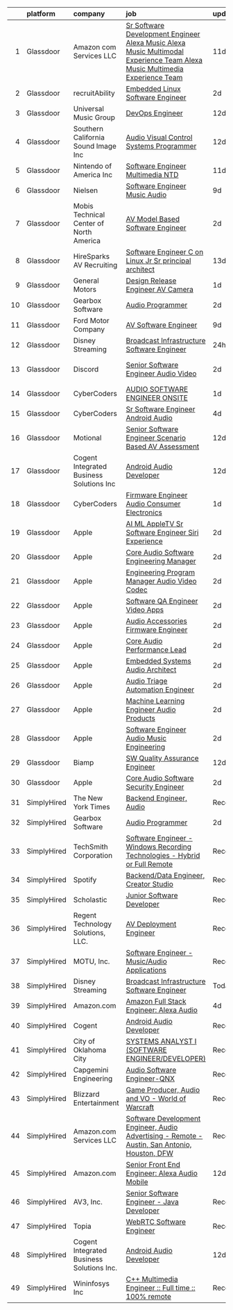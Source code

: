 

|    | platform    | company                                   | job                                                                                                                                                                                                                                                                                                                                                                                                                                                                                                                                                                                                                                                                                                                                                                                                                                                                                                                                                                                                                                                                                                                                                                                                                                                                                                                                                                                                         | update_time   | location             |
|---:|:------------|:------------------------------------------|:------------------------------------------------------------------------------------------------------------------------------------------------------------------------------------------------------------------------------------------------------------------------------------------------------------------------------------------------------------------------------------------------------------------------------------------------------------------------------------------------------------------------------------------------------------------------------------------------------------------------------------------------------------------------------------------------------------------------------------------------------------------------------------------------------------------------------------------------------------------------------------------------------------------------------------------------------------------------------------------------------------------------------------------------------------------------------------------------------------------------------------------------------------------------------------------------------------------------------------------------------------------------------------------------------------------------------------------------------------------------------------------------------------|:--------------|:---------------------|
|  1 | Glassdoor   | Amazon com Services LLC                   | [Sr  Software Development Engineer   Alexa Music  Alexa Music Multimodal Experience Team  Alexa Music Multimedia Experience Team](https://www.glassdoor.com/partner/jobListing.htm?pos=128&ao=1136043&s=58&guid=0000018137c8fb9e9f4721081eaa1f4f&src=GD_JOB_AD&t=SR&vt=w&cs=1_0b92025a&cb=1654498327797&jobListingId=1007891562646&jrtk=3-0-1g4rshuu9q03j801-1g4rshuuojor5800-f8faa9ff2556f642-)                                                                                                                                                                                                                                                                                                                                                                                                                                                                                                                                                                                                                                                                                                                                                                                                                                                                                                                                                                                                            | 11d           | Remote               |
|  2 | Glassdoor   | recruitAbility                            | [Embedded Linux Software Engineer](https://www.glassdoor.com/partner/jobListing.htm?pos=103&ao=1110586&s=58&guid=0000018137c8fb9e9f4721081eaa1f4f&src=GD_JOB_AD&t=SR&vt=w&ea=1&cs=1_20bb7eff&cb=1654498327794&jobListingId=1007916529548&cpc=39BF0EDDD7C951CC&jrtk=3-0-1g4rshuu9q03j801-1g4rshuuojor5800-f766af3560042562--6NYlbfkN0CGG9KWCDlpnNsyBDyIiP_Q0811kl3MMa1wmNp0I1WtkTaTZU1gJWaiKEGe9oYuZ3C3Uli0eGVzIf97cOhYs8Y09ghWPb7p40ldzA4IJFnyJtRsRShUAiQdeyXf2fqY5DR9-BRSZgwnSLPzOLhDcjUlHHjeejJHsyyz16kMZMx9sEz-kCkME7ep0JyyQwmRF76SC02Nj4EmmyRl30YnFxU0czqYzAOyfJns-ddJCIgsjHwZ_0C-7KPzEMbcmdxOk0A322ykTh9G9BgThnKLvRoFzU-Sr05Nj7WrSGon53ZT0UNDBXxW1Ly7G19CnImKkgTqmchWLl0pbd8WWjYprqsn61tFdLZCNyWVj_jBLxxX6jbl2JHcujvVqRsC3mTEq_iGjIB-2ew9icbZGp1-E_sVVcNDg2F3g-PIT-mYJ7Jh3AWt4ds-Mm4V60hqyckctXXTQ1W0JQOtrgfxwzaUf2P1EYGkk3xbN1ak5Br3Fyoo4SxPzImHJdp5NH-twYRgP5C9NuROgbXHIVQbqQDdcQdT)                                                                                                                                                                                                                                                                                                                                                                                                                                                                                                                 | 2d            | Anaheim, CA          |
|  3 | Glassdoor   | Universal Music Group                     | [DevOps Engineer](https://www.glassdoor.com/partner/jobListing.htm?pos=124&ao=1136043&s=58&guid=0000018137c8fb9e9f4721081eaa1f4f&src=GD_JOB_AD&t=SR&vt=w&cs=1_81f8f15b&cb=1654498327797&jobListingId=1007889553789&jrtk=3-0-1g4rshuu9q03j801-1g4rshuuojor5800-9067e2f1200c9cae-)                                                                                                                                                                                                                                                                                                                                                                                                                                                                                                                                                                                                                                                                                                                                                                                                                                                                                                                                                                                                                                                                                                                            | 12d           | Remote               |
|  4 | Glassdoor   | Southern California Sound Image  Inc      | [Audio Visual Control Systems Programmer](https://www.glassdoor.com/partner/jobListing.htm?pos=101&ao=1110586&s=58&guid=0000018137c8fb9e9f4721081eaa1f4f&src=GD_JOB_AD&t=SR&vt=w&ea=1&cs=1_f1fa46eb&cb=1654498327794&jobListingId=1007889755253&cpc=10100C7693495614&jrtk=3-0-1g4rshuu9q03j801-1g4rshuuojor5800-4ab79eec10c924cd--6NYlbfkN0AY4guaBc_odNxnJHTncvfwFu86WvDwtbc_K-gSZc1x5Ih_q3JUlcq5Hf_kp5YnUMVfBeBdh3VlPmNexwHVXPXx2G3fCrTqQRZFFu8hx9gpHX7GCGXwKZ4-1AKLFFg_wtkhG4fjmx_LXYdAhu6KIjdDp1NuU7rRCgp4k6gNJUpOXnZYTFfz_17Jhne4lLkgKs8DpqybnZntPNsEnzrvE7cYjnMjqbWcg5HE1SFjHw6iKtVefN8AF1ERohkp-Xyj0Ymo2eeRZzwJefgdiF2jfoxIsta4sLkgxDo0TqCvZKmum2d7c51U6gZhukf7pT4RYowGCLNTMxE24OxVDn03iKb8lLXUgIZxka0dPxsl3zCWRxq8jbJC77wcyw92OaFBI7SD7JBCVyQi9vWfGWJQpR6_QWO-kfYNxmrQ6fF09unCdwiWQaaSQ_7HHJVHWs27W5Ir3ICEm6sXNJGOcDMtQ4w6ydrz_X7IY2TdNT0rpO7VseViJLmLODEwRLUuLbhCL2INtt_UAR4iIKOR74-_uoK0IlCvWfV5zoY%3D)                                                                                                                                                                                                                                                                                                                                                                                                                                                                                            | 12d           | San Diego, CA        |
|  5 | Glassdoor   | Nintendo of America Inc                   | [Software Engineer   Multimedia  NTD ](https://www.glassdoor.com/partner/jobListing.htm?pos=130&ao=1136043&s=58&guid=0000018137c8fb9e9f4721081eaa1f4f&src=GD_JOB_AD&t=SR&vt=w&cs=1_b959e39e&cb=1654498327797&jobListingId=1007893092753&jrtk=3-0-1g4rshuu9q03j801-1g4rshuuojor5800-8c40decffad59c55-)                                                                                                                                                                                                                                                                                                                                                                                                                                                                                                                                                                                                                                                                                                                                                                                                                                                                                                                                                                                                                                                                                                       | 11d           | Redmond, WA          |
|  6 | Glassdoor   | Nielsen                                   | [Software Engineer  Music   Audio](https://www.glassdoor.com/partner/jobListing.htm?pos=122&ao=1136043&s=58&guid=0000018137c8fb9e9f4721081eaa1f4f&src=GD_JOB_AD&t=SR&vt=w&cs=1_e6e4ec98&cb=1654498327797&jobListingId=1007899383240&jrtk=3-0-1g4rshuu9q03j801-1g4rshuuojor5800-732aeccaf8fcf408-)                                                                                                                                                                                                                                                                                                                                                                                                                                                                                                                                                                                                                                                                                                                                                                                                                                                                                                                                                                                                                                                                                                           | 9d            | Emeryville, CA       |
|  7 | Glassdoor   | Mobis Technical Center of North America   | [AV Model Based Software Engineer](https://www.glassdoor.com/partner/jobListing.htm?pos=121&ao=1136043&s=58&guid=0000018137c8fb9e9f4721081eaa1f4f&src=GD_JOB_AD&t=SR&vt=w&cs=1_4af0f899&cb=1654498327797&jobListingId=1007917030181&jrtk=3-0-1g4rshuu9q03j801-1g4rshuuojor5800-f3bdb80160f6c5df-)                                                                                                                                                                                                                                                                                                                                                                                                                                                                                                                                                                                                                                                                                                                                                                                                                                                                                                                                                                                                                                                                                                           | 2d            | Plymouth, MI         |
|  8 | Glassdoor   | HireSparks AV Recruiting                  | [Software Engineer C   on Linux    Jr  Sr  principal  architect ](https://www.glassdoor.com/partner/jobListing.htm?pos=102&ao=1110586&s=58&guid=0000018137c8fb9e9f4721081eaa1f4f&src=GD_JOB_AD&t=SR&vt=w&ea=1&cs=1_1c32bf36&cb=1654498327794&jobListingId=1007885382226&cpc=1641D5D5536C06B6&jrtk=3-0-1g4rshuu9q03j801-1g4rshuuojor5800-34f2705886330289--6NYlbfkN0CgISsLKYw0qJRFWluNVVgIYeD3xM8qesrjCvAKwjwwKRRPjUQ9c-BUFoR2trqTDVeCgCgHOPAVGuXbeUgycvw_jN1d-eJ3P-vRZ7AV8nqH0ZbpDvIFo7FNPGDvg7JtUB4WUdECBN4IQE4DrkkS-hrPf1fGljj_wRkXWY3bTKF_R_2wQj3F0mHxI2oZOJIo8ndv9BM_CClYqlQZPILX8Ochrv3A2A_FCSiQtRdc-FJ-6S7A5LFQGOP69PGg8ss-zLDQh9SxWDxyvWT-BCjMpdEQw9mD3TetcX-ZXbZlp-Z-mRY-cQopOid9RZyVUKPgMmBY18sMnNF5YaxphKHwh3U1Gx4jet9i7yIE1XNcnc8Ib8rJuBpMdn7QxnyjQNM1dPv0wzfRwmueaZBOnLoR7cl-MRzpYdOcswkBtn0xHX1f1_r9lzKzYE7DJ78NsITuZcURLlmoTGboPCs01fy3UOeHGqIHBPfOvfdKogKEbXGUEmEwzxFPmcDzH7nYx0tRh5472fKTbf_3Xx9NyESi9WBqXFFayP0LtXLvNbDztNmUFJs6MQAzI1d5cM_YB3i1ZMA%3D)                                                                                                                                                                                                                                                                                                                                                                                                                                    | 13d           | Remote               |
|  9 | Glassdoor   | General Motors                            | [Design Release Engineer   AV Camera](https://www.glassdoor.com/partner/jobListing.htm?pos=120&ao=1136043&s=58&guid=0000018137c8fb9e9f4721081eaa1f4f&src=GD_JOB_AD&t=SR&vt=w&cs=1_987ba561&cb=1654498327796&jobListingId=1007917643618&jrtk=3-0-1g4rshuu9q03j801-1g4rshuuojor5800-4f29e8e7af0ed482-)                                                                                                                                                                                                                                                                                                                                                                                                                                                                                                                                                                                                                                                                                                                                                                                                                                                                                                                                                                                                                                                                                                        | 1d            | Warren, MI           |
| 10 | Glassdoor   | Gearbox Software                          | [Audio Programmer](https://www.glassdoor.com/partner/jobListing.htm?pos=126&ao=1136043&s=58&guid=0000018137c8fb9e9f4721081eaa1f4f&src=GD_JOB_AD&t=SR&vt=w&ea=1&cs=1_d4dcdd42&cb=1654498327797&jobListingId=1007917237068&jrtk=3-0-1g4rshuu9q03j801-1g4rshuuojor5800-ec90cdae87d77b92-)                                                                                                                                                                                                                                                                                                                                                                                                                                                                                                                                                                                                                                                                                                                                                                                                                                                                                                                                                                                                                                                                                                                      | 2d            | Frisco, TX           |
| 11 | Glassdoor   | Ford Motor Company                        | [AV Software Engineer](https://www.glassdoor.com/partner/jobListing.htm?pos=127&ao=1136043&s=58&guid=0000018137c8fb9e9f4721081eaa1f4f&src=GD_JOB_AD&t=SR&vt=w&cs=1_4d156daf&cb=1654498327797&jobListingId=1007899006588&jrtk=3-0-1g4rshuu9q03j801-1g4rshuuojor5800-eaa1eca010659669-)                                                                                                                                                                                                                                                                                                                                                                                                                                                                                                                                                                                                                                                                                                                                                                                                                                                                                                                                                                                                                                                                                                                       | 9d            | Ann Arbor, MI        |
| 12 | Glassdoor   | Disney Streaming                          | [Broadcast Infrastructure Software Engineer](https://www.glassdoor.com/partner/jobListing.htm?pos=104&ao=1110586&s=58&guid=0000018137c8fb9e9f4721081eaa1f4f&src=GD_JOB_AD&t=SR&vt=w&cs=1_64eefdf1&cb=1654498327794&jobListingId=1007919231399&cpc=6193B0C32834B022&jrtk=3-0-1g4rshuu9q03j801-1g4rshuuojor5800-856747a7e1c16c3f--6NYlbfkN0DAFTyt7pbDCC2JPO79CSdi1dIb81yjczP5qsKcZIxgiYm3-7g-689UM0rgypL64cq-D3h0ZgjIJT1E1Mh7X4ph6n4M-kksdxoD1z8oqfQnxUcCby3aKeHvlNswbXmF100UL7OT-KQcZdBrMMqBqD87sjaK2WZVwc9x2Xkzz5MOmI27YzXBd26Jer6SrZRSd_1scC2116OVIC5BfaX-X0vaHLkPH339qyOxm2JQjMMzmyfqt3AKA2UTKIf1DU67nU8HORn2S4WKvSsj7DXgQ1S89ecwOA2_0UERzBbtub0E1MzKblLe9Fuod-GxQyNrh2uQZKxveQbp8sPtqNEhYPPS04l8UTWnOxsY7U1qn2dYfYLL7QjYeJTv6Ob2_Duyg8bcQijDG05UuR8KIIhDjrKewbGtbnfmoHLvUvZ6Hi29beBRD4iHNW2c62eqcdOqPSw%3D)                                                                                                                                                                                                                                                                                                                                                                                                                                                                                                                                                                                              | 24h           | Berkeley Heights, NJ |
| 13 | Glassdoor   | Discord                                   | [Senior Software Engineer   Audio Video](https://www.glassdoor.com/partner/jobListing.htm?pos=125&ao=1136043&s=58&guid=0000018137c8fb9e9f4721081eaa1f4f&src=GD_JOB_AD&t=SR&vt=w&cs=1_d90d957e&cb=1654498327797&jobListingId=1007916303433&jrtk=3-0-1g4rshuu9q03j801-1g4rshuuojor5800-d7e31c666e13a6a3-)                                                                                                                                                                                                                                                                                                                                                                                                                                                                                                                                                                                                                                                                                                                                                                                                                                                                                                                                                                                                                                                                                                     | 2d            | San Francisco, CA    |
| 14 | Glassdoor   | CyberCoders                               | [AUDIO SOFTWARE ENGINEER   ONSITE](https://www.glassdoor.com/partner/jobListing.htm?pos=116&ao=1110586&s=58&guid=0000018137c8fb9e9f4721081eaa1f4f&src=GD_JOB_AD&t=SR&vt=w&ea=1&cs=1_3e1034f3&cb=1654498327796&jobListingId=1007917890945&cpc=F4EED0218A761C36&jrtk=3-0-1g4rshuu9q03j801-1g4rshuuojor5800-0eb1321e7c2dc0aa--6NYlbfkN0CpFJQzrgRR8WqXWK1qKKEqALWJw739KlKqr2H-MSI4eoBlI4EFrmor2FYZMP3muM2CC_ggt6sDmdItpSi6INwq5R0tt2v1ejO42dbkoHHd2acKp_Nx9Kq9VxNSMGInXO9uzndwQQ9TLtVBmzANB7vAld9R09PXYDwyE_5B3g0-FJ6R5ct04MzQGDyp0SUvPcJdw-eXrqSapm0mUIGtUQr38H4SRajGuMcYSUfAUBkaUKKkbzPop7qfG_NCfELoAnEvcGzoaa77Fu7FvgRXa41WXyw-Hf6MWe_-eh32GHAABXch6ap0exKRCi_ofFftKGX11EG9iD-xsadW9yxfjj-i9oT-l34R6yiIImk2qcQNsCL-Iss9RMsJyqYGgaFtgE9gfykRIwmhOmpQtQllEP4pr3CelLOSRUUGnUZjLj3z0IyNmMLHjK9sZKYDlJoZ1jq8dwoECudy4cughzdYsHrtq8rg6eet2lb2f9QggKqnaciLgaQOHLJs8808Z6akNQgcVs8vT4FMRQcyqpEk0e3wM9vG96HNP-FX1t65iG9Yfr6LocwBcrL7yea4HGTvgpnmIZtrEdPWXVoKj7QTsWqgs5dT8YT5aXf2D0NoQ1v3Kbf8VBXrZmE4Wc1G2CS8AwDsn96Q9sotu3R7MxJbLZSWyQQ-LMi9i3NgMbHEYj_bwg0z_XFh3dGSIabEZKttSgFd-oj6v37YuKTXGOzlgg9ln6HsgEE8hRylMn1ahxxO7QocUSma6uQ6rcWEV0MgI8hj7LBu-Y4eVk3v1u_6ISdtSjGNpHZH1gbxqpzUHT_xjF1IDQ5CQZplehnSU7waBo5mBl7L6yc4bHste2sIrzKU6M9QcIrrGBWre--x3O0I5GqC38GaGYbar7wjE1DnddbUbte09dRxjyMmfdbaMehPcMF9O4orxlMNgOdjFh96mF2L5IZ36-78FXOduh91vT99UsbdjRpdmNjw_KsN_OhQTou0Wi-v-_M%3D)                                   | 1d            | San Jose, CA         |
| 15 | Glassdoor   | CyberCoders                               | [Sr  Software Engineer   Android Audio](https://www.glassdoor.com/partner/jobListing.htm?pos=117&ao=1110586&s=58&guid=0000018137c8fb9e9f4721081eaa1f4f&src=GD_JOB_AD&t=SR&vt=w&ea=1&cs=1_8162e5cb&cb=1654498327796&jobListingId=1007910342851&cpc=B076152010A3B66C&jrtk=3-0-1g4rshuu9q03j801-1g4rshuuojor5800-593d67bde05f7ab1--6NYlbfkN0CpFJQzrgRR8WqXWK1qKKEqALWJw739KlKqr2H-MSI4eoBlI4EFrmor2FYZMP3muM3gKtSVVRGDvoNznl02LZGgU8SgzNbYjLlhsSuzIvzauCFf8CvWhHGzCO_RwJAZ-shPLeO_b74yDal7ThhgsvoVjzfv3rVoR5mBvRzFm3ZqkomNizwAeP12yuhNEh4PXVS3VXthrFXDLIQk3dWk3DznxGfzLUhrH7eI5sgfTITgCZoKKtAZ8M3rpte9-hMX3YaNHxwCA-5nNziYlmT4xLMVeFFS2Fuu-QsmTx1VavwuC6BRhjleM6IjgR93Bgn4oqG6FEnZ20RQpwNNGMj5t22zsNe5RYwrdxpNPrZvopdatOTteqvehd25S0lTqKht-n2N7lMTxjVcoEzyR5nNj6D9Wvxg29PkdpePga4em4skvrVApquPf-v4nki7T13k5c8L8CaS9fiHuCdJzR_NSRRMwZp9Orgo5M0IDEzSktHj6FChixkonaqw2D8tE0yLF2W2y5tXFWnsiLIuHedJWPK2O39BToTTfOhriq04LQSqQIbUgB_qfdPfNjAFS5xa6Rx0n_drFtzOIidqZR9ZUShNw-O4mYRAlKeK9PlaUOWm0Mc7mf7v6tKlPKRAOOPXe-VcdrFwly3K7RkgjXUl-vAaK-YNAkHVB2LlVAHK7XS0RwSLKQ_RWwIZO27rel7JbyJmoStxHXpMFQ2cXLcUCWtPhtFj_C09lqk7CEjhO8qroN1ClBRMJb4cc7uJ0mxJIMhX0nIO5u93CUzMafM-b2M9GnWpWText3BxWYGxQj6jZncOinpHTdFoIuLVPQJpgnQKdB2JvpZ53TdZVp_xZhwuonHCF8Ta_bIs9qjgBNLwGG-fbM8CpsPS6Q5c2I9Zm-XuRX3RFCvZ_GkCCh9FjRVwjXM8_-VaRVKkaBg5wtgVu_7yEJTSd7s_36Sfo__2IJfk7dTIjvcGvOjAf15EiEQ_ruJc_Dz5nQs%3D)                              | 4d            | Encinitas, CA        |
| 16 | Glassdoor   | Motional                                  | [Senior Software Engineer  Scenario Based AV Assessment](https://www.glassdoor.com/partner/jobListing.htm?pos=123&ao=1136043&s=58&guid=0000018137c8fb9e9f4721081eaa1f4f&src=GD_JOB_AD&t=SR&vt=w&ea=1&cs=1_cf8f9545&cb=1654498327797&jobListingId=1007890065322&jrtk=3-0-1g4rshuu9q03j801-1g4rshuuojor5800-0f814c06c97fbeae-)                                                                                                                                                                                                                                                                                                                                                                                                                                                                                                                                                                                                                                                                                                                                                                                                                                                                                                                                                                                                                                                                                | 12d           | Pittsburgh, PA       |
| 17 | Glassdoor   | Cogent Integrated Business Solutions Inc  | [Android Audio Developer](https://www.glassdoor.com/partner/jobListing.htm?pos=119&ao=1136043&s=58&guid=0000018137c8fb9e9f4721081eaa1f4f&src=GD_JOB_AD&t=SR&vt=w&ea=1&cs=1_3e9252fd&cb=1654498327796&jobListingId=1007889163742&jrtk=3-0-1g4rshuu9q03j801-1g4rshuuojor5800-1e1adb22b8cec3d4-)                                                                                                                                                                                                                                                                                                                                                                                                                                                                                                                                                                                                                                                                                                                                                                                                                                                                                                                                                                                                                                                                                                               | 12d           | Remote               |
| 18 | Glassdoor   | CyberCoders                               | [Firmware Engineer  Audio   Consumer Electronics ](https://www.glassdoor.com/partner/jobListing.htm?pos=118&ao=1110586&s=58&guid=0000018137c8fb9e9f4721081eaa1f4f&src=GD_JOB_AD&t=SR&vt=w&ea=1&cs=1_b598b390&cb=1654498327796&jobListingId=1007917521745&cpc=654405A9B1E0A9F5&jrtk=3-0-1g4rshuu9q03j801-1g4rshuuojor5800-cef4c0cb36137421--6NYlbfkN0CpFJQzrgRR8WqXWK1qKKEqALWJw739KlKqr2H-MSI4eoBlI4EFrmor2FYZMP3muM1mqp8lh1lV6g7Mq8QmY4DFOT627V6AWTIHJqrVPd29QRqSMQsuFwDGNQqZTqOLL-bXfK13oiV9ucyzPRD3_yV-qjJ1xRabI1ahoZiWkgc9pEnTSIfTK1znTBnMB778oMAeeJZ3AlpUm0BoFlAja1ZtfNp8VU_sS3ImHRf2cSmhJR9zC1Ivh3mLhhQYo7-9C5YT4XVwz58ifqHeCk_RfaRsoaY6wyvjpMIDBHLg2-vdszc6k34Gujmq4mNTF7z4hUatvi40oBgpWX2_AEAz0kZRv0HSRqDDeCCx9ugxJdhabXAziIHuwNHLrhLhjFpBDvQNLXStm568t5uib0hDrMyhnQlVM-MXWy6HZsoyc3gKwnx8K2wEVZFKwR55SrPyHlClig8Ec3MHr5v5967zc1ga9QlQRsNVxAC5t0MfDQ-ICurtM5HuUtGBE2HdvvKmo11FXHo3EAoz3Gx4eZIyDQyRiKgPV2_UPasRXUX3Z-UF24Xk2d3f7w6w6itep7jwL3E50mH9dUs72upeBg9VskeaNZA2_VPUDxyppnVL4ducClUtL-nhLnoQlD0z-3vcGx5yUKO4PYMFdrB7aqQsiY_BnmFO4L_2asBIv3m7G8fofIprtx6ijRkuO-F0UJPRJDL7Aa8j7aqzEHIqfaDMRzfAkfeQjXHY7f2Njk835mxDzG6v3Ax5pMc2YA77-lPAh_JEC1Eer1GQGKoHIuHafGufpSAK7jDsIkbZT1r24dBGT9tSUQxJrcNBjWJsJoHzBMjz7SOYbfg_B6D0hyM26-2XmNjlzyTr0NU7YQQjbTBhmboK4xSHJ3Gmky9uKicTqfpjbpNAD0TxA8yCrmTLsFmMA2R9zuzl0X1eJD47r3PqKhbeGaJpDdfZC3vNrsFH8GUSLlNtGtH5EgjZLi7KTPNmPOJ7diVa6L8Pts8E8Upr4DHpQ0U3Kmb-) | 1d            | Irvine, CA           |
| 19 | Glassdoor   | Apple                                     | [AI ML   AppleTV Sr  Software Engineer  Siri Experience](https://www.glassdoor.com/partner/jobListing.htm?pos=115&ao=1110586&s=58&guid=0000018137c8fb9e9f4721081eaa1f4f&src=GD_JOB_AD&t=SR&vt=w&cs=1_29867f21&cb=1654498327796&jobListingId=1007917018871&cpc=AC285F3A3ECA6BB0&jrtk=3-0-1g4rshuu9q03j801-1g4rshuuojor5800-e29de832d461ceb9--6NYlbfkN0BvKrLyj5gPmtZO9T8euul8TCxuuKNOtzRJOomxnwSEodTz2Bc-sPZlt2Zgji_QUXGExA1AOrvFSMCPvc3Ce2a_DIJi9NdzOX--8JQAzFrNgYP9Q8TS-JVDFYlcme9iBpFLO5lCsfWUp_QWYypvsJBDKgPNTPf_i4heWdc3Jaazrp3ZoIT8Pg2GNH_6XL1cRnUE_KLkeCoUhq9NdUj6lqweageIUbXn5Asgm-chMASRAyj932937ZT9dYfskd9_3LyEQ3E_LHevkeqbdyI5ylI-N-yt5oVYF-m1_lJLzwyxXe4CVn2JA9kXyT9Qu8_Qv8HeUweL6-R5bJGJuv4eru-qd4my81BYod78N8oAOThzIs70cgnT59qr0JbDeclXgoQE79B4dHt-4EzMxDYsfbZOmIqcZCPrSHluYfGnFixLrzvQJZQZ3CikrDb2kzRitajPtb25dU2cZDSulojCiZTs8ZrpeerPB5lADLeEg6eRgwjDKGbQa8GVuos0fLM4p3zuTqYhuaz5Gwjsm_S1BAKcXmWQfKpZj17v8znCX211_6cgk7Vd3kgFMEaB2rfTwHJW8fxnqrDjQuYD0NE1eqoezuv9hO4CmcJHTdQrZdTuB40T2ewr0GPsJVI0X1YPQLRO98-onUx-ochOo5YXzkzUIqqGwX7tymyAgzkvl82fbVnItRQtIxW7HyKuhfqimZVBmMNtJqjK9bP6sFb_VRUmMroX6XWxFm0gDc2IGXB3zRT49t7qlJrsGj-ZVW3Cv5EAoTxijRfJPp9UB75DQ3oTaqn4Bjm8rXokwv0DoIU-16olyy0Jcot_NHu622oGzXbT7a6oE0lsWjjF1ksvPbq-dxvwux1uO2x4XAYQyh_dF6zdaY9uJqTEq-bHELb47iYCASPlLqyWJ10dERgz-MevI0q2tGBKQFrmgp_oxtpc4NpMl7SkXwDGrkoLowbGYfAwu-Fj6Ke2j5tWtNrYGmSl)                                | 2d            | Cupertino, CA        |
| 20 | Glassdoor   | Apple                                     | [Core Audio Software Engineering Manager](https://www.glassdoor.com/partner/jobListing.htm?pos=114&ao=1110586&s=58&guid=0000018137c8fb9e9f4721081eaa1f4f&src=GD_JOB_AD&t=SR&vt=w&cs=1_eadbf134&cb=1654498327796&jobListingId=1007917017787&cpc=F41FEAB56D215062&jrtk=3-0-1g4rshuu9q03j801-1g4rshuuojor5800-de523e4e33b85682--6NYlbfkN0BvKrLyj5gPmtZO9T8euul8TCxuuKNOtzRJOomxnwSEodTz2Bc-sPZlt2Zgji_QUXGExA1AOrvFSBEdo_6m_IJoeJSzFQ2jb5uOSjocGpikyxqVZSnUEqKSANT-fIzZVxSUsimAMEJNjBhx4x0Lz-PMs6QhHc5ejfUUlK5T7O4oehjqTbLlQ4gAjSGZwCu_WrDadXinh3HDrsJttGIckTpB3KmwpjjC7TX_N-rdNeg6woiRvsVY-mJxCt9xmoVs8IgH6tTxeJd8fjy1jhsS0jElh57-kwmhGTVvvXikP-JaRYubpD5Gz3eXMOHjHcS8IfifyZFajjZrNosneeAVNcobzDwDKASIuNoi8t3wftMJh6zCeDzi6zomtonZ-JuO426Gi5WPFrFAl8d6r8hqVN1XOaGeNnMBCAOaSTbA-Eu7MjnK-DYMehlS_gP_VleIfHZhAWDZeauYK3a2lRrP1biaaxYsJuCYFjwNcr9bVq19qE0XJmzROV2ce5w3vZ-0Sqz2aurcwoRxsGQ_YijisHR2S5p1KgmgJVJJmmu39CdQV83Tnmdsy-u3lE0eAnBirToTpMhwaNguWew2ow0Ugkyx8Bo4bn3HxjhZWmQwTfH9qFMPIc2E782xfDOBPbqeAy8_oPg8pKwpRPJ8FsWjbIqq_lTLFP8YijcKTLDdukZqSLYX9qKEYx8mtTRvmbcjV5odSjdDwT32FqR1K6f_pWAPQZh8KKzoDHMAlZ9DmMbv-edO-VyznJmeNyNnPVlJn1-_LWJVKtq2cvWDIziSIWghmvO9RBkS94lO25xtD5reoq2cAwIMRIICYF0qf3zDLsA4f5gBGFG-7Ey2C1DE5H4ECOJkezEL72-qi4_xc1YNS8Uf7lJ_KqoZLzC-XquchzHEdv_nwvWs2UwMxALLs9SwKoSmy1IAHJZZ0XhEXpY9WCYeyffn3hQ9lTIfoOZJ8DtWP1lxqrP_gg%3D%3D)                                                   | 2d            | Cupertino, CA        |
| 21 | Glassdoor   | Apple                                     | [Engineering Program Manager   Audio  Video  Codec](https://www.glassdoor.com/partner/jobListing.htm?pos=112&ao=1110586&s=58&guid=0000018137c8fb9e9f4721081eaa1f4f&src=GD_JOB_AD&t=SR&vt=w&cs=1_93fb71c7&cb=1654498327796&jobListingId=1007917015000&cpc=F41FEAB56D215062&jrtk=3-0-1g4rshuu9q03j801-1g4rshuuojor5800-45fb10441047bab1--6NYlbfkN0BvKrLyj5gPmtZO9T8euul8TCxuuKNOtzRJOomxnwSEodTz2Bc-sPZlADHp0xxmf8WtgwAMp1M4YpG9voFMp7VmEslemebrJ2AiSNpspuFBvinTAYUHDsT90mjbVl_hlPFZt-73H-toDSd_-nI4VtYJP1JhZdKhxviWDOyNckrQ_vzicFc9Zacj21xxWEWp_f6A8ksQOrZ_gy0A4kR6oCPDVV5V1l3cG0XGMSZuLgpm6Ffm8yeLvu8K2tRxB9ZldO1Ttd-Txp7ecJoSF5Em8R4p2RylZvYRjkDCV_UuunfY3NeF8WMe1k9xE0SY9MZd_GCc9f65m3yHWMt4tsHydXT2fPn3sNxiQTq-Swlrgo2ljdiQyszmwM9MFBcNf5h4Y1s3bPEF3_8soy1JT6GjJfwxvZK3rJIxvqyq387TGNHe52quv5lLG7B6wX1GPFk_9ZHJgKUX7zJ3maRqxxSWYnZKIhaeDk83cQA9ioL_jLH4o20xVkIBAL9pDZJh9NHUCpoyXZLgdl6lG17HbKyTV-adUqtAS9VNDzGWW19kTdlHqN1HVs9GpdiNkHshQaqviHN7hN_Lce8M_FTBXqsWpCg-o9W17O8_fl9snGXkWLHARwslqiuCEPzyqTGSHuDXImvTu-ccW5CUbkTUfIPvzRPXkZ3srcN0SphFYvYOxrFzfVEHfb2X7j_DmhOlSb6j5UX1GTYLsYgwb8qLceDZTSRi1FWERrODmRBa6e5tob46P_ySKbrGJ6731b_gFGvU_p5v-Wy52dvO4rLa8Q7yH9TpDksL3oCx4PvidheolinP0Qcxqr1Eoq0yzSqMO1gY7oG9KB1lpr66_yRQdQ-1uKligh4SfsetnQJ-g18Dt7r7AQScLc5mdApz9nvuiqq35Eo6sY0JopTvLSNCNBj5QKoIBZZ_ENpWoQgq_ZW_miMY2lSd1zp54nWLiLKx8-vTuNvLzvz1eEalaA%3D%3D)                                         | 2d            | Austin, TX           |
| 22 | Glassdoor   | Apple                                     | [Software QA Engineer   Video Apps](https://www.glassdoor.com/partner/jobListing.htm?pos=110&ao=1110586&s=58&guid=0000018137c8fb9e9f4721081eaa1f4f&src=GD_JOB_AD&t=SR&vt=w&cs=1_54c9a209&cb=1654498327795&jobListingId=1007917018188&cpc=F41FEAB56D215062&jrtk=3-0-1g4rshuu9q03j801-1g4rshuuojor5800-8c2fea605bd50381--6NYlbfkN0BvKrLyj5gPmtZO9T8euul8TCxuuKNOtzRJOomxnwSEodTz2Bc-sPZlt2Zgji_QUXGExA1AOrvFSGUD1eN0IQtIWVtIr69R1NlQy47NlApA07govVSjup-KKkDCPbXNZTouKYKMjEIBUHZkR1vxQIUr5Atf1ZnyEpZWO87RYJa_rwhVJKFpcBkeiDsrEQa3nD4eLVKf3AGAAJZToHvHtq76killh7C-HijDtAn9orVvO8LRpE6jwOxMlkYpxT-hA44KF67HTtVpLrsMgLSUz-ueyDoyd40my7zSDPpo63782v7ZkmT5-WpJaU9QdKuexFl09CN6P6KurOXVY0jihpCLs4AT9yvKrButwet7JNcwczRsTJC8NJQquCb6pMdXWPWIXt7sNFahu8X3MnMrdQwLX2pT5doOlEBQ9WVnVt9shSXZOryG5jY6aidJtHe7Bud07OtVlpVDeedm0Lp-m7mGUqW8Dzk0n3oLhY2lCcvQiX5Ic99MQwXk684fhaonIw0PuYja-TtSPZw4OUxPr8iRGJ7s4DHzTTEBnYqLjcLkbDP9vH053_ngdvxEgXcw46r4UePZbiC7IOH7YamCb95NCCGV0pyyK0-fjBYpI4pWbDfsi22iT3S-aw3x6VZrlWXXC11qQYgSZGaYK1eEJ4a36Ds2UNcOyj56154-E2MmGhc-Y6qMydC7EwoJYLNFLDyqIYPcO54weX6cHUP7YvRN9RXm-1rYBrBdSlxge14_HIYuBrFLN6widK8ka_826AT9hMRMQnPcKNyTf0zJf_K2Yhm4FiGgDJrIqqD3lTPUDXJowZwLHnleyMt-lNXGzQbls-Q0ZDg7LCjZgBP4kz5qo35oLPXJ2QSvuOF30sTV1h2R52Fx5ht4dui1dSeuB3YYO2TlVfaf9PZ8aWzjh-DFZEhZEVqs92llt2TGe8tDR_qSGRWM_TmE7QUAHE909YQ%3D)                                                                       | 2d            | Cupertino, CA        |
| 23 | Glassdoor   | Apple                                     | [Audio Accessories Firmware Engineer](https://www.glassdoor.com/partner/jobListing.htm?pos=109&ao=1110586&s=58&guid=0000018137c8fb9e9f4721081eaa1f4f&src=GD_JOB_AD&t=SR&vt=w&cs=1_8bae1993&cb=1654498327795&jobListingId=1007917015530&cpc=AC285F3A3ECA6BB0&jrtk=3-0-1g4rshuu9q03j801-1g4rshuuojor5800-d4eef08970ac90a7--6NYlbfkN0BvKrLyj5gPmtZO9T8euul8TCxuuKNOtzRJOomxnwSEodTz2Bc-sPZl29JElYHfcoRu0fPF_ZzN6CqCSH_O0wPUIg6dADdOOagPKucvfFGp1nNHMArWqZP5xOj823TGYBhlHArJIwTb41lIsfxk26BgSJTGUG0IGyyodEa9hWieJSfIECRGmzT6PpINkxbdNfZUiWCv9Oh-2vNd6HO8ZpuPaHivLSzEZScPTtdB9veUnxdkHOyOPEAeqdIF39GKryIAn9JH3BPwpIiZlqx3okZxe0GRaMeUDxbrU7RpUaS6BxIralBitywAKVGCiHZxunev2UCIt0MoxlQDApZ_fB1T_hxRwqyI3YYE3T-9lrf4JGMcalJ4tGd02DTDex5lNUW11s7n8atcF9GnxyeRYMg4ZRSpB85Z22atS13UQdNnMnZpPtJhx70zpfXyavEUMj4LTJViEmMDA5TEPNmqbMN_BmyaXk9onAcGCjgEfwvgk-GHai_xDZudHIiVA8ZGqx6uPk90Oo4Xx149yevACuco7K0eqVwhmlrevkGlh4VclQy93clKkyhBsc__TlhTW_pgwQsQIAQdHBHwlzaJgkVrRS2dYXc_g9RT1bJyHV1dC9IfKkRLdBOiEF-NZcRTu7Tc1rI5py-6uRYT3vNIiESUJuKsk_S7829qVv9uAsfPCVSxlTta84pJy2YzhPgWC3VCRAKQcLuK9-sv6fco_wSS7x3bma-2_z09sOnM90uPFGpv3FWcNcGNAbLJlLjg4gnI00WvwZTgRhEutoErg-3yg-4dBDXrX5jorQ7ntQ0590OF2_t4TNh42Cn46MUI2LYanI8qHhjkzP98B111mnzfvaC7J8oYkPaE1TwPYdYmfHArRo0RoNSV0H3x5zvXZfB_iLwmnA_C8T-3-1jtNa0LC1uBD7Yc8QOMBRHVgbnP8bldJ-FZILK5dxmtXKiH2rk%3D)                                                                     | 2d            | Culver City, CA      |
| 24 | Glassdoor   | Apple                                     | [Core Audio Performance Lead](https://www.glassdoor.com/partner/jobListing.htm?pos=111&ao=1110586&s=58&guid=0000018137c8fb9e9f4721081eaa1f4f&src=GD_JOB_AD&t=SR&vt=w&cs=1_1f9b7a7f&cb=1654498327796&jobListingId=1007917019309&cpc=AC285F3A3ECA6BB0&jrtk=3-0-1g4rshuu9q03j801-1g4rshuuojor5800-d847de8ad1513fa2--6NYlbfkN0BvKrLyj5gPmtZO9T8euul8TCxuuKNOtzRJOomxnwSEodTz2Bc-sPZlt2Zgji_QUXGExA1AOrvFSFFDX0inT6ha3pwFs4-UITaf00Cb7zLR0DVKwaCUTeogZ9wkJV1tAlDtfkWQlCNZV8N3iJnBOk4RNxiibETY87wdWKu4wuK4x4fEoIiRa1rY_qitkWawib0i2nduEfllIJI4qOiGLQIEObEtx1tT6IDhkqNEStn1VpFKjiAxnQNT2v38TExU3FoEHWpJfRmmP9Reyf-0SqRup3RY8UWOZm2_WVXtf9lG0jbE-JTwVw4k2d-zYqXiW5-Kn1JCK12Cc2hIHs68yEEQY4Ihoyq8mQbbc04d1kYTfDSUNRxlVUvp3EzqVduxnwqU13bMwuqcmyF4n5aaEtGPNAWGgLTmSc_Z-GbnxO1voxchjGQAteWarn5_bCVAKrpSdGW-fUu1XyZZqj3sZP7iu96ocQU3fHl6CYJcTEUn3yzQyjHHHnF778788QR1S6fnIX688h29qeNd0R403yLZ7ZQqr8V-4uooaW0fOYqqN8TA5DZG59VxF-sSbwU8LdVUxKkyYe9rfxjYMhGtrFvNJi1jgs2nqZt7Dm6exN-SU1PflaQJJiQ4-g2nA_gTntopDLDIfJIvBSMWp3-QTT_pfck7-r7mk2ZtLRmLRBxwy5v7ByCcCmV6Toooo8ncAfIGhg8tbLhhNOsz6jcUKzm1DVYYATKiZt-NGhR9MUG9UonMitSxh7iX6nfN_Ey2xEPnc6-y_UsG99Huq0qK_B596D-t2EBvXrp3XmJiNy580vy93R-nLGILutQGQLo9THrjRZMG7Y6OVtufjcsVCB_aFlnRK1FAaT3Rw0TPMbriCa1hUHbNPVtPkQygjEnq0GgVsS8_8T0oQvToWDe3zQkMwFYCfvdu5lWgoo1YVJpiXSsJQlBdgE2P)                                                                                           | 2d            | Cupertino, CA        |
| 25 | Glassdoor   | Apple                                     | [Embedded Systems Audio Architect](https://www.glassdoor.com/partner/jobListing.htm?pos=107&ao=1110586&s=58&guid=0000018137c8fb9e9f4721081eaa1f4f&src=GD_JOB_AD&t=SR&vt=w&cs=1_f42f78ff&cb=1654498327795&jobListingId=1007917014014&cpc=AC285F3A3ECA6BB0&jrtk=3-0-1g4rshuu9q03j801-1g4rshuuojor5800-213a0b6f87ce86a8--6NYlbfkN0BvKrLyj5gPmtZO9T8euul8TCxuuKNOtzRJOomxnwSEodTz2Bc-sPZlO_uSwsktAegDR1oWscXc6wRsgve7ye5szqbZAjBsCDZVLdY9pnWIK1dp98V8PGDWCT7myPvq36Lcrjlm_iDL2fe5n2nXOy3kBYmSowQCukqW5i0kAp2TK3riReP8Osdcmn0xARryGG8VE-GvGZdqshEtNCj_-AknfnapCpuVczbu2hx2aK8UNJcxCCL51aHeA4dA0UrRImT2eRJVJDPbb7j8Ewq2HjM8ud2RBO0Df7UQTEYvzO5uPE3ZHhaTgPSoyDnKe75AOL4ysnYjC9EqlWAWdV-ma45WXJs0AQRI79hVlp5rX71EypOd2vvST26Y6TQEj79af2jkOi8SSWGlulNkRYvSEs8Gvqb_0OLIZTMFMCZA8yqvg5ISoT-7fObS-pzx7WxvPgzB6HZH3xXI03K8bNhlRvf6QD1PvauoBXUvn33WNKGbKLYs0Fh94YLuGYKw3OkDyKmfL2tkXbK7t1y35Bsobt4FzzLfGfI1VXMoQrVysH8rs75loQo0FNVfkQKX2bDabnmJxVoGqvjgGKzglnMWvkzb30Qk4efncJoVYHhz5x8rfA9KFiclCCpG40r_52oPDejhgRNK44Dkvvtr3NjFra5mbneLugx_EZcV-EuXHcaayEnwW5xUl7YmL-7lqoGCnkzKhy2C1sXltsFIp4EurM7_wZWTZuDIgtfGArDW2tmU5qshDnMPwwUA6ZKoHfHZEthd--nPtrsLa-Q-nRoObo790hxsDiFcRlwzZPCmmg6ia-8eyxsKYGFiO0n7k3IfkuQI0DmnZlq5ztbPmhDkkwjCip2EBvcYph8tIoZTVJL-Dch2Ft0Y_Vq3kVMBvBJ_C0ywweBG2Dl8qJ0oUnfh22WavvEBVlwUkOlUCbh0YWFMkfLVEFZ1ty-Uewj-LM7g0S4%3D)                                                                        | 2d            | Cupertino, CA        |
| 26 | Glassdoor   | Apple                                     | [Audio Triage Automation Engineer](https://www.glassdoor.com/partner/jobListing.htm?pos=106&ao=1110586&s=58&guid=0000018137c8fb9e9f4721081eaa1f4f&src=GD_JOB_AD&t=SR&vt=w&cs=1_9ad2de5d&cb=1654498327794&jobListingId=1007917018350&cpc=F41FEAB56D215062&jrtk=3-0-1g4rshuu9q03j801-1g4rshuuojor5800-5989d54cf7990888--6NYlbfkN0BvKrLyj5gPmtZO9T8euul8TCxuuKNOtzRJOomxnwSEodTz2Bc-sPZlt2Zgji_QUXGExA1AOrvFSKr-BSMmefexNXkue7dHf1R9I0IjR5ulvrAv9_oqU6CLfFCBB55-tmF86p-oio48Zo7c3630eyWfBk3ECgxQcJbtzC4q0D-whjoAj_5Ue_KJ6HhotGGKJw-2jcGGIdhW1WYcCEYOsbXsVC2pTg1ltbwaaKTQefhfD6KMKpFsJ3RU83sqKZoTSHZgbsi93_VXxu-QMeikotuoj67M66JyGJF9qgo3XrY76TdcJgzEA2KpDD19vI41tZwIQ7xX8Z5ZsUHSZ_hazkNxXFvn4Hoj5kky0hnvU5cnKLvHgp-bSYchGIFLiezekL1OiwVQopaIrJBDZVLKgNJRhRBSUuFa6nSkrYM_7CPSaQIEQFLyFCrv0m64IF0jjsopyOACyIcVMgtIacOJikeokRHmLuOot25AKngsXdBsWsxEQjJGo1sSIpNPeQzVTbsVgqW1POZG7_Ji0hXxJoPCpBuj-TupvrklIoLMFd8DnLR9fPHUVrQtjqIiNpkJ4xk8O5DVebQGh2AMcZEdaZqBk5pRNgrrWZ7kLjqSJCU9mm_sohuA5e_riYiyBsMRxGYAqkUsd8hzSz3Y045YoclhySRfb0D40xZvCgcd9LGG2QVa4RyEbjvWxPEZrOmkvvi6JdfW_GguKpvvoSEdHhg5GCQZ9IxgOqSEboA4MOSlYf4Hdt3NX-lSjpvUwsx1XvtWl9AvwAH4BCS1VJwI09dqhTn09DYkKpqb25KnkU7QprpprtwW8_qv-DaPItC4aAqHeGxtm92spZWpQlBCGdv5WcW9zcQyZ1zHovzxpaTn1vbLgEIVu-LmKmHzHkGFoxcVz3I7CjYCccYr5KpVg9vzhlSXVHJccmV-l7om5jGGHnQmI53NNXY_738ay8z855o%3D)                                                                        | 2d            | Cupertino, CA        |
| 27 | Glassdoor   | Apple                                     | [Machine Learning Engineer  Audio Products](https://www.glassdoor.com/partner/jobListing.htm?pos=105&ao=1110586&s=58&guid=0000018137c8fb9e9f4721081eaa1f4f&src=GD_JOB_AD&t=SR&vt=w&cs=1_a2e7a6f8&cb=1654498327794&jobListingId=1007917014271&cpc=B076152010A3B66C&jrtk=3-0-1g4rshuu9q03j801-1g4rshuuojor5800-0b633d1844709330--6NYlbfkN0BvKrLyj5gPmtZO9T8euul8TCxuuKNOtzRJOomxnwSEodTz2Bc-sPZl8WPllYOnI2gKGmARVlNo3s7qjPQsciv87uYsbLnreeFznXHM8LVQQZI3XQcWqgxOqgq4H7y4hNvvXy67yNH5-GYLr2SaEgMmpjUOfRbSiVibATP1Cib_1gaNk3cV-4IglNpKAXUT1oGyMraaQWSonUVZBRCtI83M_eQcA71VuChzVi86_Thggmt1PFN9XWh5jhfVupgfgOUYqjMOId6qHfAvttg8rf4zFIJ9LhPWrOGiuS2ixIOwiN7D4Tlt5McLhvpn6cuBhbKFNaqHBtqWJCbXywqTrZrYQoXgKJRVsFFdgQPHD_mqWBTfUPNX0aWnuGD-qfBGSW9eLnk_sq-ewebPMww7WVtaEma-ssD6MPUkNVIqzwWYq8tdyf45XsXE1ZqJr5pcNZGGH1f9erX9LZ9p5m5d90lBPoerTUQoBse0n0d6-rrmxgrn17ja9nEnbr-nNYaTlwHpNZBCCbif0xqS0l5i8UuEFkWfGAgL2qZjLaediG-mbkzewEEEY1H5b-_1ONeLHfQgJnbHFoa3E5cOaHM3GQWu1mHAnjTxCFECQZFZucDI0UixmTcAh6e2nz37Q1z9_0cXK5gcrHcTWbM4gqpzI6NKsMp6Y8MEeO-qsAZVbwhwZJknH9jvUHetnkeXKcodCVVEHDzpvnH__M51zWIgdQ5N9PSETI8YlqlviZhfl1DTyCfrDe1x_WEPWw2oVRbo0kpKMS2lILrzJtLL1eolXyCPoLLRHkGcGEOYCpaYTuy6aNUpgPND4TdlpoJnjs1eMQgpvR8MVoZlqAmY-isi1L8uoD6Q1PuoXN3DgohA-r8qAEoXNbqeuBBBYtFQTaDuTPURD6NQ4hicTUJy7n0JB7aNeBW5Eq9nDa1SNSCCRCOJg4rYIh31IkiypjGnFTHNjDEyAhkJ8OeSkw%3D%3D)                                                 | 2d            | San Diego, CA        |
| 28 | Glassdoor   | Apple                                     | [Software Engineer   Audio Music Engineering](https://www.glassdoor.com/partner/jobListing.htm?pos=108&ao=1110586&s=58&guid=0000018137c8fb9e9f4721081eaa1f4f&src=GD_JOB_AD&t=SR&vt=w&cs=1_3667c6aa&cb=1654498327795&jobListingId=1007917012132&cpc=AC285F3A3ECA6BB0&jrtk=3-0-1g4rshuu9q03j801-1g4rshuuojor5800-66a5959cc2c319e5--6NYlbfkN0BvKrLyj5gPmtZO9T8euul8TCxuuKNOtzRJOomxnwSEodTz2Bc-sPZl29JElYHfcoRu0fPF_ZzN6NyR22neeYnn6ROWfkt7xIv5UOF9Dlx-tNKzyxO7Cfyp1KdRHChC4x2JswU1D4zGptHA691jdfAjLj_aHuFkwGpgCp8PiJ0fgjEcZiEI6VJ2LSO-py5i0_pjT75lEgGK6Q1xpxC9BPMaecYfbc3O17ilzKgW5bSyTOh7Sm5QXYLaQkYh3n1O9pglEL9xrflzGZAa7uuCLrmJybuwenZMvurtP_ScHGXf952J4GN2o-Oy8kpf4HUFHG1tUiHRWrDww9GRCB6o3TowkTOCEOOvOHZiYkaXkpJDnRSRucg9o4OT9oOH5aemIcXykGQt3NmXU51AMGo0SOpVdMR2kuQiAK4VDyzsQLiz9aSgof-lyVSxebg26o0obQraNJUhoNgGF1_uSPKE7JViQ3w6M1zEGh60YooNKrF5L5svzBKlYPRVCd0nhodxGvscmRyQqNaxB-gwTkynxZg55zWjHcpMbKZ5p7vhkLPKHBSibRXSMOlRspFbKwrmouPaqyxzRBA8CX8W9-6DI_1BX_OjyBGp6PEYpk-U4A0SP_f5Wg8L9cVLeJuMpcIXQQs0csmzU4I16TKB4mbhzUO958rPWz-e5n4xFjby4lC7tUwOQp6L_mHJNOkxDAZ_IEUpTPUyedXI-apuE6pmUz56M-R8voFeN0aVDCOTkf50GcayC7rwXN1naf-X3PspVqWXJL3SjALu-FS3CU_M8_PGcZJ8jzE0Xw-VtnDK13T1-aWTIj1WZ6WaiRaTLAAYS0QBQOgOZR1qtguqDPuvL6N_Bd8e_qMAfE2wLLMNagNkeww3ERErzu-BmGIz3tbZHRCpU_Pe044jBQTTyppShOfNi2GcVpnsgRZBoX2r4gIlk3gevKeqWPvJOYdtyAu4gbFf_FJrdDsAjw%3D%3D)                                               | 2d            | Culver City, CA      |
| 29 | Glassdoor   | Biamp                                     | [SW Quality Assurance Engineer](https://www.glassdoor.com/partner/jobListing.htm?pos=129&ao=1136043&s=58&guid=0000018137c8fb9e9f4721081eaa1f4f&src=GD_JOB_AD&t=SR&vt=w&ea=1&cs=1_c0ffe2e1&cb=1654498327797&jobListingId=1007890182176&jrtk=3-0-1g4rshuu9q03j801-1g4rshuuojor5800-2aba726b07643066-)                                                                                                                                                                                                                                                                                                                                                                                                                                                                                                                                                                                                                                                                                                                                                                                                                                                                                                                                                                                                                                                                                                         | 12d           | Beaverton, OR        |
| 30 | Glassdoor   | Apple                                     | [Core Audio Software Security Engineer](https://www.glassdoor.com/partner/jobListing.htm?pos=113&ao=1110586&s=58&guid=0000018137c8fb9e9f4721081eaa1f4f&src=GD_JOB_AD&t=SR&vt=w&cs=1_b0b3a81c&cb=1654498327796&jobListingId=1007917015419&cpc=AC285F3A3ECA6BB0&jrtk=3-0-1g4rshuu9q03j801-1g4rshuuojor5800-dcb15cc33a992e09--6NYlbfkN0BvKrLyj5gPmtZO9T8euul8TCxuuKNOtzRJOomxnwSEodTz2Bc-sPZlt2Zgji_QUXGExA1AOrvFSGpSlmIfgImz0gDgEZiEOOu2ZUmSjMr9e7zDho0fHMQHu8hwG_suxvbvLhmolImpEYoQ60g_9BR4IIXyNY5o0e5-vk3_PQCNNvMm23oVSmPdTUEDs4uWBR1AXlZkyOrnhwL6bmOgZxFu6k5bpQpeJy962xyDLL5nDo0oooYEiWHdoDLSOVY0Xs9608NVb8tYVxynEMhaVsprGrhyPIjYn-__lKwoFPUoQYS_jYpJKVGzBvf6pNUXCHp4xo4e2CvKE4CiQdFxZFYSf2-biwaxAF8-A0yz_FXac_ubFxD6rIiHfmbBFWi5aKVDC2o73lYxjRKR8ypTtt_cdxB-sD84zA3mTjN06Yf94OgiJBJUNjFEz2t1D0oygl0IpvM7mwemfiwPSTTXEZ_t1OnW_TDftf0PHGYD3BeoKj7IrSDwlViNGScWZGxzU39COvlc3CkpU08_xMvWrbIdkay9V5axBHjv24U9hZEqZJLTWDMupobk4Yaxh50hIOKiCweaGATOku-7sAyU5Stszq-ebv7S4IdDz28eKglLiUKbEYOP0ykNdV-jL06Klgdly7cqVCKqxlGPuWXRZDezgO6x5rFWYzowD4nIADzIShFpA6lQSjDRSTik8M2Z7vVHiDbd0PkrwK4H_mKTa909vFt9t3t_AIb1RGvAXZyuNFi1AzG5v-SqXaDSD0ArCUl_S2dwfBpXIR470xaoGUm0G7UNBgGpnHt4UlGFnS0IHKhr1QJAa3fso9SPb0GWRPjkuT5O4HyPpAIHCm7FUWb7JV0_zTJw42VLfok5ZNWEMEjTIv_1mgmTfkXOBwN-FzClNCyxVbRN7gWrGIU8OcUsFhAdiTS8q1dMZezGQiSVfbgSgMevuzwOaq_JqE7bnww%3D)                                                                   | 2d            | Cupertino, CA        |
| 31 | SimplyHired | The New York Times                        | [Backend Engineer, Audio](https://www.simplyhired.com/job/efaR6b7FTqxlnb16WiBZq9XPctqjANU8Q7B1E-VFytjw79K7Uto4UQ?q=sound+developer)                                                                                                                                                                                                                                                                                                                                                                                                                                                                                                                                                                                                                                                                                                                                                                                                                                                                                                                                                                                                                                                                                                                                                                                                                                                                         | Recently      | Remote               |
| 32 | SimplyHired | Gearbox Software                          | [Audio Programmer](https://www.simplyhired.com/job/_EyZpSj083JmvXxUXlnUFFSlzHH_f9w1vQ1Ly6kJ00GnFURSNl9LRA?q=sound+developer)                                                                                                                                                                                                                                                                                                                                                                                                                                                                                                                                                                                                                                                                                                                                                                                                                                                                                                                                                                                                                                                                                                                                                                                                                                                                                | 2d            | Frisco, TX           |
| 33 | SimplyHired | TechSmith Corporation                     | [Software Engineer - Windows Recording Technologies - Hybrid or Full Remote](https://www.simplyhired.com/job/RkewC2GD-gf3q47clCyAbohttf32dCjAbexWJEq9KVpImoM2dNS1Cw?q=sound+developer)                                                                                                                                                                                                                                                                                                                                                                                                                                                                                                                                                                                                                                                                                                                                                                                                                                                                                                                                                                                                                                                                                                                                                                                                                      | Recently      | North Carolina       |
| 34 | SimplyHired | Spotify                                   | [Backend/Data Engineer, Creator Studio](https://www.simplyhired.com/job/EO6aJhvAIZpFAB1GuTVdpRRheG1iKbSO7Wc6nYQG9PrKgdnknHiTrA?q=sound+developer)                                                                                                                                                                                                                                                                                                                                                                                                                                                                                                                                                                                                                                                                                                                                                                                                                                                                                                                                                                                                                                                                                                                                                                                                                                                           | Recently      | New York, NY         |
| 35 | SimplyHired | Scholastic                                | [Junior Software Developer](https://www.simplyhired.com/job/GdLX8f9ZVvllly1hyN_9-_nFZFgGIvjEMvtX_OLqPn3lb4NUK2FZjg?q=sound+developer)                                                                                                                                                                                                                                                                                                                                                                                                                                                                                                                                                                                                                                                                                                                                                                                                                                                                                                                                                                                                                                                                                                                                                                                                                                                                       | Recently      | New York, NY         |
| 36 | SimplyHired | Regent Technology Solutions, LLC.         | [AV Deployment Engineer](https://www.simplyhired.com/job/paTFrZ-Iky2sKW869TT-UK3tvaRjQJNqFAXMsm5LDGfKrgZVRRnqDA?q=sound+developer)                                                                                                                                                                                                                                                                                                                                                                                                                                                                                                                                                                                                                                                                                                                                                                                                                                                                                                                                                                                                                                                                                                                                                                                                                                                                          | Recently      | Santa Monica, CA     |
| 37 | SimplyHired | MOTU, Inc.                                | [Software Engineer - Music/Audio Applications](https://www.simplyhired.com/job/VuLJ-igMUjfIMfjwleX6wwPZbjhPLCU5FU_neKZXVevucWcq5lQRNg?q=sound+developer)                                                                                                                                                                                                                                                                                                                                                                                                                                                                                                                                                                                                                                                                                                                                                                                                                                                                                                                                                                                                                                                                                                                                                                                                                                                    | Recently      | Cambridge, MA        |
| 38 | SimplyHired | Disney Streaming                          | [Broadcast Infrastructure Software Engineer](https://www.simplyhired.com/job/L3eOUY5i_M-LhuvRrCzbpvfeyHX4Qk7n0py8AvdfQ6ski3V2X832Sw?q=sound+developer)                                                                                                                                                                                                                                                                                                                                                                                                                                                                                                                                                                                                                                                                                                                                                                                                                                                                                                                                                                                                                                                                                                                                                                                                                                                      | Today         | Berkeley Heights, NJ |
| 39 | SimplyHired | Amazon.com                                | [Amazon Full Stack Engineer: Alexa Audio](https://www.simplyhired.com/job/veR5HI4Ro4Tz0YLpBtxee6mMOWlgbZCHiS7GngsgNwfseV3DCR46zw?q=sound+developer)                                                                                                                                                                                                                                                                                                                                                                                                                                                                                                                                                                                                                                                                                                                                                                                                                                                                                                                                                                                                                                                                                                                                                                                                                                                         | 4d            | United States        |
| 40 | SimplyHired | Cogent                                    | [Android Audio Developer](https://www.simplyhired.com/job/67FlhcI6S41GKL3C8JunyzaXS4E03xTQ3EX178VrCfEUtuN9G8WVaQ?q=sound+developer)                                                                                                                                                                                                                                                                                                                                                                                                                                                                                                                                                                                                                                                                                                                                                                                                                                                                                                                                                                                                                                                                                                                                                                                                                                                                         | Recently      | Redmond, WA          |
| 41 | SimplyHired | City of Oklahoma City                     | [SYSTEMS ANALYST I (SOFTWARE ENGINEER/DEVELOPER)](https://www.simplyhired.com/job/m3ui_yHcQinRd4TaMnckLGpEFc5q8abqpfLCSKLfmc3EU5oqvVUTuQ?q=sound+developer)                                                                                                                                                                                                                                                                                                                                                                                                                                                                                                                                                                                                                                                                                                                                                                                                                                                                                                                                                                                                                                                                                                                                                                                                                                                 | Recently      | Oklahoma City, OK    |
| 42 | SimplyHired | Capgemini Engineering                     | [Audio Software Engineer-QNX](https://www.simplyhired.com/job/PukCn5c0YkczLS9XEUe4tc5PCt4zU0TPuQdkBzKm3vRCDZIU_1rfkQ?q=sound+developer)                                                                                                                                                                                                                                                                                                                                                                                                                                                                                                                                                                                                                                                                                                                                                                                                                                                                                                                                                                                                                                                                                                                                                                                                                                                                     | Recently      | Remote               |
| 43 | SimplyHired | Blizzard Entertainment                    | [Game Producer, Audio and VO - World of Warcraft](https://www.simplyhired.com/job/94w5iDeQGTpD6rkNBPebAT6pBHut78XWr8G_dcbrsnxJDNXuesvE0g?q=sound+developer)                                                                                                                                                                                                                                                                                                                                                                                                                                                                                                                                                                                                                                                                                                                                                                                                                                                                                                                                                                                                                                                                                                                                                                                                                                                 | Recently      | Irvine, CA           |
| 44 | SimplyHired | Amazon.com Services LLC                   | [Software Development Engineer, Audio Advertising - Remote - Austin, San Antonio, Houston, DFW](https://www.simplyhired.com/job/7ofiYw1vxgvIzdxIVf-bFLB5cXZEqrNeH33xl86PVN1HvmXUOdGXQg?q=sound+developer)                                                                                                                                                                                                                                                                                                                                                                                                                                                                                                                                                                                                                                                                                                                                                                                                                                                                                                                                                                                                                                                                                                                                                                                                   | Recently      | Austin, TX           |
| 45 | SimplyHired | Amazon.com                                | [Senior Front End Engineer: Alexa Audio Mobile](https://www.simplyhired.com/job/1l1UD3Y2YEbNwiz9E0yl9ucgN5EIM5HWydaHEW0R3SouuMo8ZUXlHA?q=sound+developer)                                                                                                                                                                                                                                                                                                                                                                                                                                                                                                                                                                                                                                                                                                                                                                                                                                                                                                                                                                                                                                                                                                                                                                                                                                                   | 12d           | United States        |
| 46 | SimplyHired | AV3, Inc.                                 | [Senior Software Engineer - Java Developer](https://www.simplyhired.com/job/xFXw68VZ3nX4HAcq-ZAx2ajS7OI42m5y1_w410PxBqpddNbEUSTEeg?q=sound+developer)                                                                                                                                                                                                                                                                                                                                                                                                                                                                                                                                                                                                                                                                                                                                                                                                                                                                                                                                                                                                                                                                                                                                                                                                                                                       | Recently      | Hollywood, MD        |
| 47 | SimplyHired | Topia                                     | [WebRTC Software Engineer](https://www.simplyhired.com/job/AUqwZt3325LWwKCv5q6LaQ2a-TSucHSYz9v4e7is2qjDF5-kbUFEmw?q=sound+developer)                                                                                                                                                                                                                                                                                                                                                                                                                                                                                                                                                                                                                                                                                                                                                                                                                                                                                                                                                                                                                                                                                                                                                                                                                                                                        | Recently      | Remote               |
| 48 | SimplyHired | Cogent Integrated Business Solutions Inc. | [Android Audio Developer](https://www.simplyhired.com/job/nT6GCcH6DMB8109NkpU1NUumwYUcvNzMEDA0TqCitlaHcjug7mitXw?q=sound+developer)                                                                                                                                                                                                                                                                                                                                                                                                                                                                                                                                                                                                                                                                                                                                                                                                                                                                                                                                                                                                                                                                                                                                                                                                                                                                         | 12d           | Remote               |
| 49 | SimplyHired | Wininfosys Inc                            | [C++ Multimedia Engineer :: Full time :: 100% remote](https://www.simplyhired.com/job/TZRjCQnuDWuMLfA_9oXYaFsc_5-R48MS-JLqwBCnKi5PukzKyAt8Xw?q=sound+developer)                                                                                                                                                                                                                                                                                                                                                                                                                                                                                                                                                                                                                                                                                                                                                                                                                                                                                                                                                                                                                                                                                                                                                                                                                                             | Recently      | Remote               |